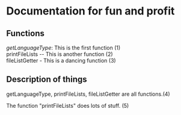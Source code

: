 # Documentation for fun and profit  

## Functions
*getLanguageType*: This is the first function (1)  
printFileLists -- This is another function (2)  
fileListGetter - This is a dancing function (3)  

## Description of things
getLanguageType, printFileLists, fileListGetter are all functions.(4)  


The function "printFileLists" does lots of stuff. (5)    
